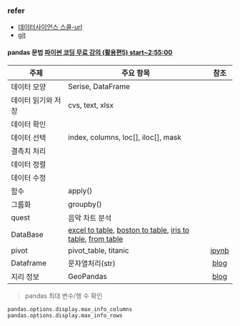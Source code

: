 ### refer 
+ [데이터사이언스 스쿨-url](https://datascienceschool.net/01%20python/04.00%204%EC%9E%A5%20%ED%8C%90%EB%8B%A4%EC%8A%A4%20%EB%8D%B0%EC%9D%B4%ED%84%B0%20%EB%B6%84%EC%84%9D.html)
+ [git](https://github.com/KeithGalli/pandas)

#### pandas 문법 [파이썬 코딩 무료 강의 (활용편5) start~2:55:00](https://youtu.be/PjhlUzp_cU0)
| 주제 | 주요 항목 | 참조 |
| --- | --- | :---: |
|데이터 모양|Serise, DataFrame| |
|데이터 읽기와 저장|cvs, text, xlsx| |
|데이터 확인| | |
|데이터 선택|index, columns, loc[], iloc[], mask | |
|결측치 처리| | |
|데이터 정렬| | |
|데이터 수정| | |
|함수|apply()| |
|그룹화|groupby()| |
|quest|음악 차트 분석| |
|DataBase|[excel to table](./excel_sheet_to_sqlite.py), [boston to table](./pandas_boston_to_table.py), [iris to table](./pandas_iris_to_table.py), [from table](./table_to_pandas_with_query.py)| |
|pivot|pivot_table, titanic|[ipynb](./pivot_table.ipynb)|
|Dataframe| 문자열처리(str) |[blog](https://blog.naver.com/wideeyed/221603778414) |
|지리 정보| GeoPandas |[blog](https://datascienceschool.net/03%20machine%20learning/03.04.01%20%EC%A7%80%EB%A6%AC%20%EC%A0%95%EB%B3%B4%20%EB%8D%B0%EC%9D%B4%ED%84%B0%20%EC%B2%98%EB%A6%AC.html#) |

> pandas 최대 변수/행 수 확인
```
pandas.options.display.max_info_columns
pandas.options.display.max_info_rows
```

